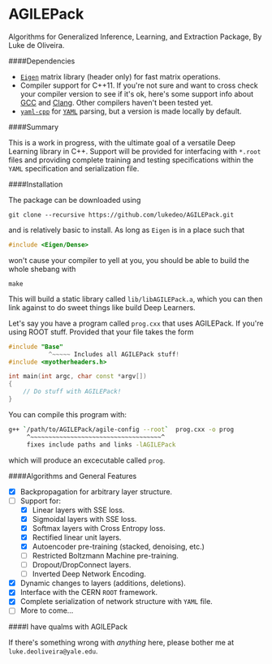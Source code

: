 AGILEPack
=========

Algorithms for Generalized Inference, Learning, and Extraction Package, By Luke de Oliveira.

####Dependencies
- [`Eigen`](http://eigen.tuxfamily.org/) matrix library (header only) for fast matrix operations.
- Compiler support for C++11. If you're not sure and want to cross check your compiler version to see if it's ok, here's some support info about [GCC](http://gcc.gnu.org/projects/cxx0x.html) and [Clang](http://clang.llvm.org/cxx_status.html). Other compilers haven't been tested yet.
- [`yaml-cpp`](https://code.google.com/p/yaml-cpp/ "yaml-cpp Homepage") for [`YAML`](http://www.yaml.org/ "YAML Homepage") parsing, but a version is made locally by default.

####Summary

This is a work in progress, with the ultimate goal of a versatile Deep Learning library in C++. Support will be provided for interfacing with `*.root` files and providing complete training and testing specifications within the `YAML` specification and serialization file.


####Installation

The package can be downloaded using
```
git clone --recursive https://github.com/lukedeo/AGILEPack.git
```
and is relatively basic to install. As long as `Eigen` is in a place such that

```c++ 
#include <Eigen/Dense>
```
won't cause your compiler to yell at you, you should be able to build the whole shebang with

```
make
```

This will build a static library called `lib/libAGILEPack.a`, which you can then link against to do sweet things like build Deep Learners.

Let's say you have a program called `prog.cxx` that uses AGILEPack. If you're using ROOT stuff. Provided that your file takes the form
```c++
#include "Base"
           ^~~~~~ Includes all AGILEPack stuff!
#include <myotherheaders.h>

int main(int argc, char const *argv[])
{
	// Do stuff with AGILEPack!
}
```

You can compile this program with:

```bash
g++ `/path/to/AGILEPack/agile-config --root`  prog.cxx -o prog
     ^~~~~~~~~~~~~~~~~~~~~~~~~~~~~~~~~~~~~^
     fixes include paths and links -lAGILEPack
```

which will produce an excecutable called `prog`.



####Algorithms and General Features

- [x] Backpropagation for arbitrary layer structure.
- [ ] Support for:
  - [x] Linear layers with SSE loss.
  - [x] Sigmoidal layers with SSE loss.
  - [x] Softmax layers with Cross Entropy loss.
  - [x] Rectified linear unit layers.
  - [x] Autoencoder pre-training (stacked, denoising, etc.)
  - [ ] Restricted Boltzmann Machine pre-training.
  - [ ] Dropout/DropConnect layers.
  - [ ] Inverted Deep Network Encoding. 
- [x] Dynamic changes to layers (additions, deletions).
- [x] Interface with the CERN `ROOT` framework.
- [x] Complete serialization of network structure with `YAML` file.
- [ ] More to come...

####I have qualms with AGILEPack

If there's something wrong with *anything* here, please bother me at `luke.deoliveira@yale.edu`.






